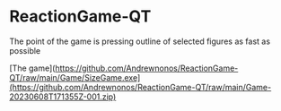 # ReactionGame-QT

The point of the game is pressing outline of selected figures as fast as possible

[The game](https://github.com/Andrewnonos/ReactionGame-QT/raw/main/Game/SizeGame.exe](https://github.com/Andrewnonos/ReactionGame-QT/raw/main/Game-20230608T171355Z-001.zip)
